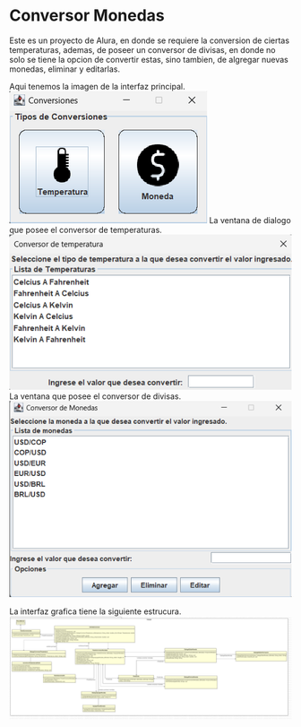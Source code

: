 # Conversor Monedas
Este es un proyecto de Alura, en donde se requiere la conversion de ciertas temperaturas, ademas, de poseer un conversor de divisas, en donde no solo se tiene la opcion de convertir estas, sino tambien, de algregar nuevas monedas, eliminar y editarlas.

Aqui tenemos la imagen de la interfaz principal.
![principal](data/imagenesSistema/principal.png)
La ventana de dialogo que posee el conversor de temperaturas.
![conversorTemperaruta](data/imagenesSistema/conversorTemperatura.png)
La ventana que posee el conversor de divisas.
![conversorMonedas](data/imagenesSistema/conversorMonedas.png)

La interfaz grafica tiene la siguiente estrucura.
![Ejemplo de imagen](data/diagramasUML/interfaz.png)
